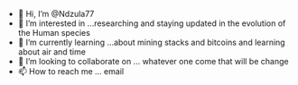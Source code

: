- 👋 Hi, I’m @Ndzula77
- 👀 I’m interested in ...researching and staying updated in the evolution of the Human species
- 🌱 I’m currently learning ...about mining stacks and bitcoins and learning about air and time
- 💞️ I’m looking to collaborate on ... whatever one come that will be change
- 📫 How to reach me ... email

<!---
Ndzula77/Ndzula77 is a ✨ special ✨ repository because its `README.md` (this file) appears on your GitHub profile.
You can click the Preview link to take a look at your changes.
--->
